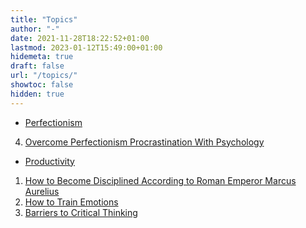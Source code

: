 ```yaml
---
title: "Topics"
author: "-"
date: 2021-11-28T18:22:52+01:00
lastmod: 2023-01-12T15:49:00+01:00
hidemeta: true
draft: false
url: "/topics/"
showtoc: false
hidden: true
---
```


* [Perfectionism](/perfectionism/)
<!--1. [Root Cause of Perfectionism](/root-cause-of-perfectionism/)
2. ['Advantages' and 'Disadvantages' of Perfectionism](/advantage-and-disadvantages-of-perfectionism/)
3. [Perfectionism vs Healthy Striving- According to Brené Brown](/perfectionism-vs-healthy-striving-according-to-brene-brown/)-->
4. [Overcome Perfectionism Procrastination With Psychology](/overcome-perfectionism-procrastination-with-psychology/)
<!--5. [The Relationship Between Perfectionism and Anxiety](/the-relationship-between-perfectionism-and-anxiety/)
6. [How to Become Efficient as a Perfectionist](how-to-become-efficient-as-a-perfectionist)


* [Bullying](/bullying/)
1. [How to Overcome Bullying Trauma](/how-to-overcome-bullying-trauma/)
2. [Best Anti-Bullying Movies](/best-anti-bullying-movies/)
3. [How to Deal with Bullying at Work](/how-to-deal-with-bullying-at-work/)
4. [How to React to Bullies at School](/how-to-react-to-bullies-at-school/)
5. [How to Protect From School Bullying & Bully-Proof Your Child](/how-to-protect-from-school-bullying-and-bully-proof-your-child/)
6. [How to Stop Cyberbullying](/how-to-stop-cyberbullying/)
7. [Why do people Bully](/why-do-people-bully/)-->
   

* [Productivity](/productivity/)
1. [How to Become Disciplined According to Roman Emperor Marcus Aurelius](/how-to-become-disciplined-according-to-roman-emperor-marcus-aurelius/)
2. [How to Train Emotions](/how-to-train-emotions/)
3. [Barriers to Critical Thinking](/barriers-to-critical-thinking/)
